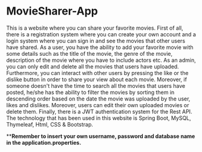 # MovieSharer-App
This is a website where you can share your favorite movies. First of all, there is a registration system where you can create your own account
and a login system where you can sign in and see the movies that other users have shared. As a user, you have the ability to add your favorite movie
with some details such as the title of the movie, the genre of the movie, description of the movie where you have to include actors etc. As an admin, you can only edit and delete all the movies that users have uploaded. Furthermore, you can interact with other users by pressing the like or the dislike button in order to share your view about each movie.
Moreover, if someone doesn't have the time to search all the movies that users have posted, he/she has the ability to filter the movies by sorting them in descending order based on the date the movie was uploaded by the user,
likes and dislikes. Moreover, users can edit their own uploaded movies or delete them. Finally, there is a JWT authentication system for the Rest API.
The technology that has been used in this website is Spring Boot, MySQL, Thymeleaf, Html, CSS & Bootstrap.

****Remember to insert your own username, password and database name in the application.properties.**
